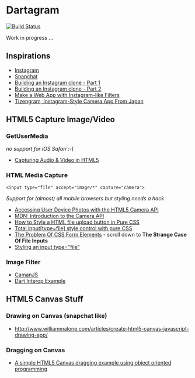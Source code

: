 # Dartagram

[![Build Status](https://drone.io/github.com/marcojakob/dart-dartagram/status.png)](https://drone.io/github.com/marcojakob/dart-dartagram/latest)

Work in progress ...


## Inspirations

* [Instagram](http://instagram.com/)
* [Snapchat](http://www.snapchat.com/)
* [Building an Instagram clone - Part 1](http://blogorama.nerdworks.in/buildinganinstagramclonepart1/)
* [Building an Instagram clone - Part 2](http://blogorama.nerdworks.in/buildinganinstagramclonepart2/)
* [Make a Web App with Instagram-like Filters](http://tutorialzine.com/2013/02/instagram-filter-app/)
* [Tizengram, Instagram-Style Camera App From Japan](https://developer.tizen.org/blogs/stewartchristie/2013/tizengram-instagram-style-camera-app-japan)


## HTML5 Capture Image/Video

### GetUserMedia 

*no support for iOS Safari* :-(

* [Capturing Audio & Video in HTML5](http://www.html5rocks.com/en/tutorials/getusermedia/intro/)


### HTML Media Capture

`<input type="file" accept="image/*" capture="camera">`

*Support for (almost) all mobile browsers but styling needs a hack*

* [Accessing User Device Photos with the HTML5 Camera API](http://www.syntaxxx.com/accessing-user-device-photos-with-the-html5-camera-api/)
* [MDN: Introduction to the Camera API](https://developer.mozilla.org/en-US/docs/Web/Guide/API/Camera)
* [How to Style a HTML file upload button in Pure CSS](http://geniuscarrier.com/how-to-style-a-html-file-upload-button-in-pure-css/)
* [Total input[type=file] style control with pure CSS](https://coderwall.com/p/uer3ow)
* [The Problem Of CSS Form Elements](http://www.smashingmagazine.com/2013/02/27/css-form-elements-problem/) - scroll down to **The Strange Case Of File Inputs**
* [Styling an input type="file"](http://www.quirksmode.org/dom/inputfile.html)


### Image Filter

* [CamanJS](http://camanjs.com/)
* [Dart Interop Example](http://blog.sethladd.com/2014/05/i-ported-javascript-app-to-dart-heres.html)


## HTML5 Canvas Stuff

### Drawing on Canvas (snapchat like)

* http://www.williammalone.com/articles/create-html5-canvas-javascript-drawing-app/


### Dragging on Canvas

* [A simple HTML5 Canvas dragging example using object oriented programming](http://rectangleworld.com/blog/archives/129)